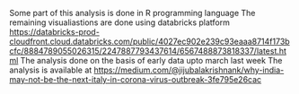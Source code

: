 Some part of this analysis is done in R programming language 
The remaining visualiastions are done using databricks platform
https://databricks-prod-cloudfront.cloud.databricks.com/public/4027ec902e239c93eaaa8714f173bcfc/8884789055026315/2247887793437614/6567488873818337/latest.html
The analysis done on the basis of early data upto march last week
The analysis is available at
https://medium.com/@jijubalakrishnank/why-india-may-not-be-the-next-italy-in-corona-virus-outbreak-3fe795e26cac
